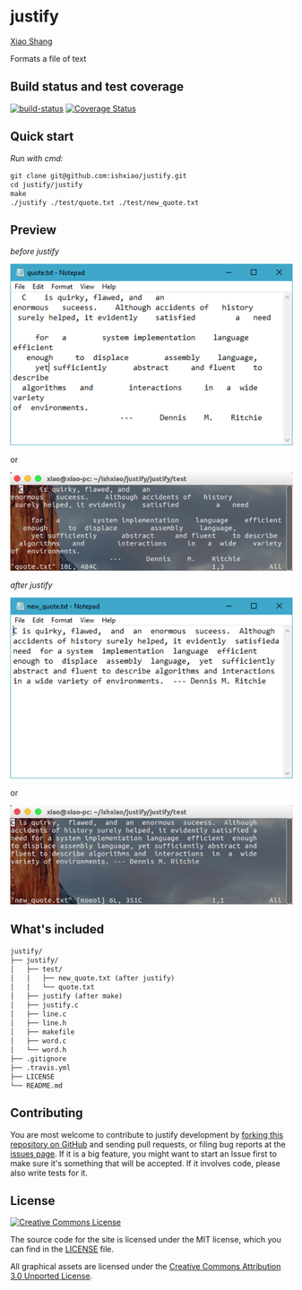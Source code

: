 justify
=======

[Xiao Shang](http://github.com/ishxiao)

Formats a file of text

Build status and test coverage
------------------------------

[![build-status](https://travis-ci.org/ishxiao/justify.svg?branch=master)](http://travis-ci.org/ishxiao/justify)
[![Coverage Status](https://img.shields.io/coveralls/ishxiao/justify.svg)](https://coveralls.io/r/ishxiao/justify)

Quick start
-----------

*Run with cmd:*

```
git clone git@github.com:ishxiao/justify.git
cd justify/justify
make
./justify ./test/quote.txt ./test/new_quote.txt

```

Preview
-------

*before justify*

<img alt="image" style="border-width:0" src="https://github.com/ishxiao/justify/blob/master/res/quote.png" />

or

<img alt="image" style="border-width:0" src="https://github.com/ishxiao/justify/blob/master/res/quote-vim.png" />

*after justify*

<img alt="image" style="border-width:0" src="https://github.com/ishxiao/justify/blob/master/res/new_quote.png" />

or

<img alt="image" style="border-width:0" src="https://github.com/ishxiao/justify/blob/master/res/new_quote-vim.png" />

What's included
---------------

```
justify/
├── justify/
│   ├── test/
│   │   ├── new_quote.txt (after justify)
│   │   └── quote.txt
│   ├── justify (after make)
│   ├── justify.c
│   ├── line.c
│   ├── line.h
│   ├── makefile
│   ├── word.c
│   └── word.h
├── .gitignore
├── .travis.yml
├── LICENSE
└── README.md
```

## Contributing

You are most welcome to contribute to justify development by [forking this repository on GitHub](https://github.com/ishxiao/justify) and sending pull requests, or filing bug reports at the 
[issues page](http://github.com/ishxiao/justify/issues). If it is a big feature,
you might want to start an Issue first to make sure it's something that will
be accepted.  If it involves code, please also write tests for it.

## License

<a rel="license" href="http://creativecommons.org/licenses/by-nc/3.0/">
    <img alt="Creative Commons License" style="border-width:0" src="http://i.creativecommons.org/l/by-nc/3.0/88x31.png" />
</a>

The source code for the site is licensed under the MIT license, which you can find in
the [LICENSE](https://github.com/ishxiao/justify/blob/master/LICENSE) file.

All graphical assets are licensed under the
[Creative Commons Attribution 3.0 Unported License](https://creativecommons.org/licenses/by/3.0/).